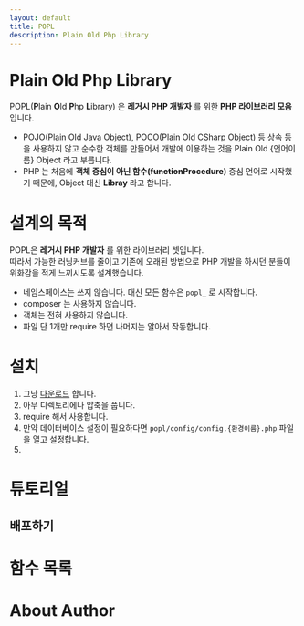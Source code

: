 ```yaml
---
layout: default
title: POPL
description: Plain Old Php Library
---
```


# Plain Old Php Library
POPL(**P**lain **O**ld **P**hp **L**ibrary) 은 __레거시 PHP 개발자__ 를 위한 **PHP 라이브러리 모음**입니다.   

* POJO(Plain Old Java Object), POCO(Plain Old CSharp Object) 등 상속 등을 사용하지 않고 순수한 객체를 만들어서 개발에 이용하는 것을 Plain Old {언어이름} Object 라고 부릅니다.  
* PHP 는 처음에 **객체 중심이 아닌 함수(~~function~~Procedure)** 중심 언어로 시작했기 때문에, Object 대신 **Libray** 라고 합니다.

# 설계의 목적
POPL은 __레거시 PHP 개발자__ 를 위한 라이브러리 셋입니다.  
따라서 가능한 러닝커브를 줄이고 기존에 오래된 방법으로 PHP 개발을 하시던 분들이 위화감을 적게 느끼시도록 설계했습니다.

* 네임스페이스는 쓰지 않습니다. 대신 모든 함수은 `popl_` 로 시작합니다.
* composer 는 사용하지 않습니다.
* 객체는 전혀 사용하지 않습니다.
* 파일 단 1개만 require 하면 나머지는 알아서 작동합니다.

# 설치
1. 그냥 [다운로드]() 합니다.
2. 아무 디렉토리에나 압축을 풉니다.
3. require 해서 사용합니다.
4. 만약 데이터베이스 설정이 필요하다면 `popl/config/config.{환경이름}.php` 파일을 열고 설정합니다.
5. 

# 튜토리얼
## 배포하기

# 함수 목록

# About Author


